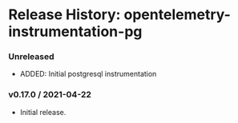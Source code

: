 # Release History: opentelemetry-instrumentation-pg

### Unreleased

* ADDED: Initial postgresql instrumentation

### v0.17.0 / 2021-04-22

* Initial release.
